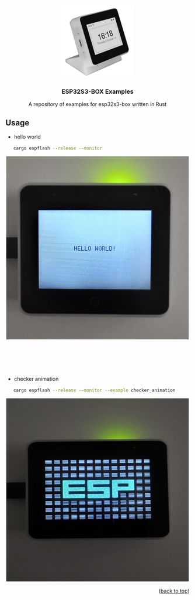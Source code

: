 <a name="readme-top"></a>

<!-- PROJECT LOGO -->
<br />
<div align="center">
  <a href="https://github.com/sambenko/esp32s3-box-examples">
    <img src="images/esp32s3box.png" alt="Logo" width="200" height="200">
  </a>

<h3 align="center">ESP32S3-BOX Examples</h3>

  <p align="center">
    A repository of examples for esp32s3-box written in Rust
  </p>
</div>

## Usage

* hello world

```sh
   cargo espflash --release --monitor
```

<div align="center">
  <a href="https://github.com/sambenko/esp32s3-box-examples">
    <img src="images/hello_world.jpg" alt="Hello World" width="500" height="500">
  </a>
</div>

<br/><br/>
<br/><br/>

* checker animation

```sh
   cargo espflash --release --monitor --example checker_animation
```

<div align="center">
  <a href="https://github.com/sambenko/esp32s3-box-examples">
    <img src="images/check_animation.jpg" alt="Animation" width="500" height="500">
  </a>
</div>

<p align="right">(<a href="#readme-top">back to top</a>)</p>

